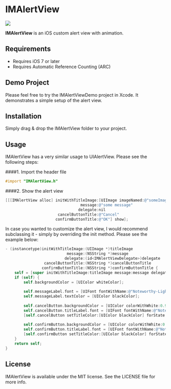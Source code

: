 # IMAlertView

<img src="http://res.cloudinary.com/foosh/image/upload/v1469647132/alert_view_vjndhf.gif"/>

<b>IMAlertView</b> is an iOS custom alert view with animation.

## Requirements

- Requires iOS 7 or later
- Requires Automatic Reference Counting (ARC)

## Demo Project

Please feel free to try the IMAlertViewDemo project in Xcode. It demonstrates a simple setup of the alert view.

## Installation

Simply drag & drop the IMAlertView folder to your project.

## Usage

IMAlertView has a very similar usage to UIAlertView. Please see the following steps:

####1. Import the header file

```objective-c
#import "IMAlertView.h"
```

####2. Show the alert view

```objective-c
[[[IMAlertView alloc] initWithTitleImage:[UIImage imageNamed:@"someImage"]
                                 message:@"some message"
                                delegate:nil
                       cancelButtonTitle:@"Cancel"
                      confirmButtonTitle:@"OK"] show];
```

In case you wanted to customize the alert view, I would recommend subclassing it - simply by overriding the init method. Please see the example below:

```objective-c
- (instancetype)initWithTitleImage:(UIImage *)titleImage
                           message:(NSString *)message
                          delegate:(id<IMAlertViewDelegate>)delegate
                 cancelButtonTitle:(NSString *)cancelButtonTitle
                confirmButtonTitle:(NSString *)confirmButtonTitle {
    self = [super initWithTitleImage:titleImage message:message delegate:delegate cancelButtonTitle:cancelButtonTitle confirmButtonTitle:confirmButtonTitle];
    if (self) {
        self.backgroundColor = [UIColor whiteColor];
        
        self.messageLabel.font = [UIFont fontWithName:@"Noteworthy-Light" size:14.0];
        self.messageLabel.textColor = [UIColor blackColor];
        
        self.cancelButton.backgroundColor = [UIColor colorWithWhite:0.9 alpha:0.9];
        self.cancelButton.titleLabel.font = [UIFont fontWithName:@"Noteworthy-Light" size:16.0];
        [self.cancelButton setTitleColor:[UIColor blackColor] forState:UIControlStateNormal];
        
        self.confirmButton.backgroundColor = [UIColor colorWithWhite:0.9 alpha:0.9];
        self.confirmButton.titleLabel.font = [UIFont fontWithName:@"Noteworthy-Bold" size:16.0];
        [self.confirmButton setTitleColor:[UIColor blackColor] forState:UIControlStateNormal];
    }
    return self;
}
```

## License

IMAlertView is available under the MIT license. See the LICENSE file for more info.
